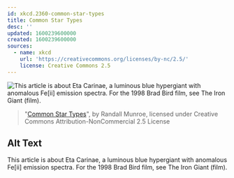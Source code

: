 ```yaml
---
id: xkcd.2360-common-star-types
title: Common Star Types
desc: ''
updated: 1600239600000
created: 1600239600000
sources:
  - name: xkcd
    url: 'https://creativecommons.org/licenses/by-nc/2.5/'
    license: Creative Commons 2.5
---
```

![This article is about Eta Carinae, a luminous blue hypergiant with anomalous Fe\[ii\] emission spectra. For the 1998 Brad Bird film, see The Iron Giant (film).](https://imgs.xkcd.com/comics/common_star_types.png)
> "[Common Star Types](https://xkcd.com/2360/)", by Randall Munroe, licensed under Creative Commons Attribution-NonCommercial 2.5 License

## Alt Text
This article is about Eta Carinae, a luminous blue hypergiant with anomalous Fe\[ii\] emission spectra. For the 1998 Brad Bird film, see The Iron Giant (film).
